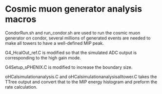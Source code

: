 # Cosmic muon generator analysis macros

CondorRun.sh and run_condor.sh are used to run the cosmic muon generator on condor, several millions of generated events are needed to make all towers to have a well-defined MIP peak.

G4_HcalOut_ref.C is modified so that the simulated ADC output is corresponding to the high gain mode.

G4Setup_sPHENIX.C is modified to increase the boundary size.

oHCalsimulationanalysis.C and oHCalsimulationanalysisalltower.C takes the TTree output and convert that to the MIP energy histogram and preform the rate calculation. 
